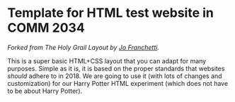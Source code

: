 # Template for HTML test website in COMM 2034

*Forked from The Holy Grail Layout by [Jo Franchetti](https://twitter.com/ThisIsJoFrank).*

This is a super basic HTML+CSS layout that you can adapt for many purposes. Simple as it is, it is based on the proper standards that websites *should* adhere to in 2018. We are going to use it (with lots of changes and customization) for our Harry Potter HTML experiment (which does not have to be about Harry Potter).